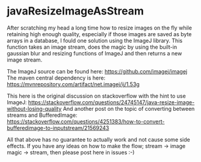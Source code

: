 # javaResizeImageAsStream
After scratching my head a long time how to resize images on the fly while retaining high enough quality, especially if those images are saved as byte arrays in a database, I fould one solution using the ImageJ library.
This function takes an image stream, does the magic by using the built-in gaussian blur and resizing functions of ImageJ and then returns a new  image stream.

The ImageJ source can be found here: https://github.com/imagej/imagej
The maven central dependency is here: https://mvnrepository.com/artifact/net.imagej/ij/1.53g

This here is the original discussion on stackoverflow with the hint to use ImageJ: https://stackoverflow.com/questions/24745147/java-resize-image-without-losing-quality
And another post on the topic of converting between streams and BufferedImage: https://stackoverflow.com/questions/4251383/how-to-convert-bufferedimage-to-inputstream/21569243

All that above has no guarantee to actually work and not cause some side effects. If you have any ideas on how to make the flow;  stream -> image magic -> stream, then please post here in issues :-)
